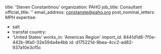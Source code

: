 title: 'Steven Constantinou'
organization: PAHO
job_title: Consultant
official_title: ''
email_address: constanste@paho.org
post_nominal_letters: MPH
expertise:
  - salt
  - transfat
country:
  - 'United States'
works_in: 'Americas Region'
import_id: 8441d1d6-7f0e-442b-9fa0-32e594a4e4bb
id: d175221d-9bea-4cc2-ad82-937a10e3cf5c
